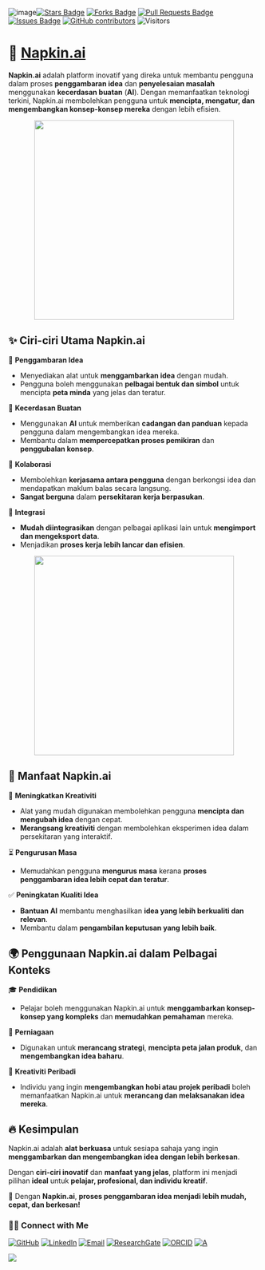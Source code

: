 ![image](https://github.com/user-attachments/assets/bda7b6ae-80a9-4869-b302-72a961d452aa)<a href="https://github.com/drshahizan/short-course/stargazers"><img src="https://img.shields.io/github/stars/drshahizan/short-course" alt="Stars Badge"/></a>
<a href="https://github.com/drshahizan/short-course/network/members"><img src="https://img.shields.io/github/forks/drshahizan/short-course" alt="Forks Badge"/></a>
<a href="https://github.com/drshahizan/short-course/pulls"><img src="https://img.shields.io/github/issues-pr/drshahizan/short-course" alt="Pull Requests Badge"/></a>
<a href="https://github.com/drshahizan/short-course"><img src="https://img.shields.io/github/issues/drshahizan/short-course" alt="Issues Badge"/></a>
<a href="https://github.com/drshahizan/short-course/graphs/contributors"><img alt="GitHub contributors" src="https://img.shields.io/github/contributors/drshahizan/short-course?color=2b9348"></a>
![Visitors](https://api.visitorbadge.io/api/visitors?path=https%3A%2F%2Fgithub.com%2Fdrshahizan%2Fshort-course&labelColor=%23d9e3f0&countColor=%23697689&style=flat)

# 🚀 [Napkin.ai](https://www.napkin.ai/)

**Napkin.ai** adalah platform inovatif yang direka untuk membantu pengguna dalam proses **penggambaran idea** dan **penyelesaian masalah** menggunakan **kecerdasan buatan** (**AI**). Dengan memanfaatkan teknologi terkini, Napkin.ai membolehkan pengguna untuk **mencipta, mengatur, dan mengembangkan konsep-konsep mereka** dengan lebih efisien.  

<p align="center">
 <img src="https://www.geeky-gadgets.com/wp-content/uploads/2024/10/napkin-ai-text-to-visual-converter.webp" height="400">
 </p>



## ✨ Ciri-ciri Utama Napkin.ai  

🔹 **Penggambaran Idea**  
   - Menyediakan alat untuk **menggambarkan idea** dengan mudah.  
   - Pengguna boleh menggunakan **pelbagai bentuk dan simbol** untuk mencipta **peta minda** yang jelas dan teratur.  

🤖 **Kecerdasan Buatan**  
   - Menggunakan **AI** untuk memberikan **cadangan dan panduan** kepada pengguna dalam mengembangkan idea mereka.  
   - Membantu dalam **mempercepatkan proses pemikiran** dan **penggubalan konsep**.  

👥 **Kolaborasi**  
   - Membolehkan **kerjasama antara pengguna** dengan berkongsi idea dan mendapatkan maklum balas secara langsung.  
   - **Sangat berguna** dalam **persekitaran kerja berpasukan**.  

🔗 **Integrasi**  
   - **Mudah diintegrasikan** dengan pelbagai aplikasi lain untuk **mengimport dan mengeksport data**.  
   - Menjadikan **proses kerja lebih lancar dan efisien**.  


<p align="center">
 <img src="https://freshvanroot.com/wp-content/uploads/2024/12/Turn-text-into-visuals-in-seconds-Napkin-AI.png" height="400">
 </p>


## 🎯 Manfaat Napkin.ai  

🚀 **Meningkatkan Kreativiti**  
   - Alat yang mudah digunakan membolehkan pengguna **mencipta dan mengubah idea** dengan cepat.  
   - **Merangsang kreativiti** dengan membolehkan eksperimen idea dalam persekitaran yang interaktif.  

⏳ **Pengurusan Masa**  
   - Memudahkan pengguna **mengurus masa** kerana **proses penggambaran idea lebih cepat dan teratur**.  

✅ **Peningkatan Kualiti Idea**  
   - **Bantuan AI** membantu menghasilkan **idea yang lebih berkualiti dan relevan**.  
   - Membantu dalam **pengambilan keputusan yang lebih baik**.  

## 🌍 Penggunaan Napkin.ai dalam Pelbagai Konteks  

🎓 **Pendidikan**  
   - Pelajar boleh menggunakan Napkin.ai untuk **menggambarkan konsep-konsep yang kompleks** dan **memudahkan pemahaman** mereka.  

💼 **Perniagaan**  
   - Digunakan untuk **merancang strategi**, **mencipta peta jalan produk**, dan **mengembangkan idea baharu**.  

🎨 **Kreativiti Peribadi**  
   - Individu yang ingin **mengembangkan hobi atau projek peribadi** boleh memanfaatkan Napkin.ai untuk **merancang dan melaksanakan idea mereka**.  

## 🔥 Kesimpulan  

Napkin.ai adalah **alat berkuasa** untuk sesiapa sahaja yang ingin **menggambarkan dan mengembangkan idea dengan lebih berkesan**.  

Dengan **ciri-ciri inovatif** dan **manfaat yang jelas**, platform ini menjadi pilihan **ideal** untuk **pelajar, profesional, dan individu kreatif**.  

🚀 Dengan **Napkin.ai**, **proses penggambaran idea menjadi lebih mudah, cepat, dan berkesan!**  

### 🙌🏻 Connect with Me
<p align="left">
    <a href="https://github.com/drshahizan" target="_blank"><img alt="GitHub" src="https://img.shields.io/badge/-@drshahizan-181717?style=flat-square&logo=GitHub&logoColor=white"></a>
    <a href="https://www.linkedin.com/in/drshahizan" target="_blank"><img alt="LinkedIn" src="https://img.shields.io/badge/-drshahizan-blue?style=flat-square&logo=Linkedin&logoColor=white&link=https://www.linkedin.com/in/drshahizan/"></a>
    <a href="mailto:shahizan@utm.my" target="_blank"><img alt="Email" src="https://img.shields.io/badge/-shahizan@utm.my-c14438?style=flat-square&logo=Gmail&logoColor=white&link=mailto:shahizan@utm.my.com"></a>
    <a href="https://www.researchgate.net/profile/Mohd-Othman-28" target="_blank"><img alt="ResearchGate" src="https://img.shields.io/badge/-ResearchGate-00CCBB?style=flat-square&logo=ResearchGate&logoColor=white"></a>
    <a href="https://orcid.org/0000-0003-4261-1873" target="_blank"><img alt="ORCID" src="https://img.shields.io/badge/-ORCID-A6CE39?style=flat-square&logo=ORCID&logoColor=white"></a> 
 <a href="https://visitorbadge.io/status?path=https%3A%2F%2Fgithub.com%2Fdrshahizan" target="_blank"><img alt="A" src="https://api.visitorbadge.io/api/visitors?path=https%3A%2F%2Fgithub.com%2Fdrshahizan&labelColor=%23697689&countColor=%23555555&style=plastic"></a>
 
![](https://hit.yhype.me/github/profile?user_id=81284918)
</p>





